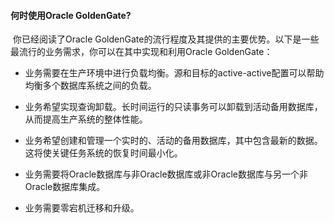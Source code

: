 #### 何时使用Oracle GoldenGate?

​	你已经阅读了Oracle GoldenGate的流行程度及其提供的主要优势。以下是一些最流行的业务需求，你可以在其中实现和利用Oracle GoldenGate：

- 业务需要在生产环境中进行负载均衡。源和目标的active-active配置可以帮助均衡多个数据库系统之间的负载。

- 业务希望实现查询卸载。长时间运行的只读事务可以卸载到活动备用数据库，从而提高生产系统的整体性能。
- 业务希望创建和管理一个实时的、活动的备用数据库，其中包含最新的数据。这将使关键任务系统的恢复时间最小化。
- 业务需要将Oracle数据库与非Oracle数据库或非Oracle数据库与另一个非Oracle数据库集成。
- 业务需要零宕机迁移和升级。